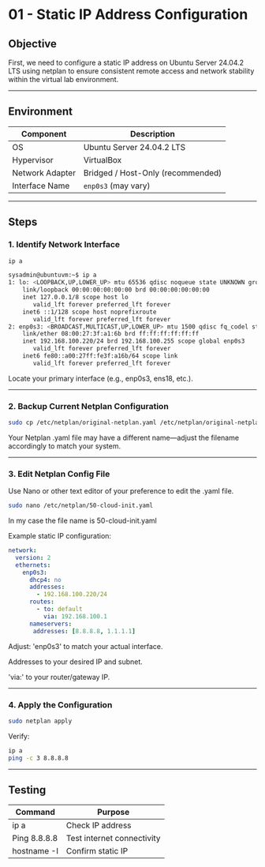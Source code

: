 # 01 - Static IP Address Configuration

## Objective

First, we need to configure a static IP address on Ubuntu Server 24.04.2 LTS using netplan to ensure consistent remote access and network stability within the virtual lab environment.

---

## Environment

| Component        | Description                     |
|------------------|---------------------------------|
| OS               | Ubuntu Server 24.04.2 LTS       |
| Hypervisor       | VirtualBox                      |
| Network Adapter  | Bridged / Host-Only (recommended) |
| Interface Name   | `enp0s3` (may vary)             |

---

## Steps

### 1. Identify Network Interface

```bash
ip a
```
```bash
sysadmin@ubuntuvm:~$ ip a
1: lo: <LOOPBACK,UP,LOWER_UP> mtu 65536 qdisc noqueue state UNKNOWN group default qlen 1000
    link/loopback 00:00:00:00:00:00 brd 00:00:00:00:00:00
    inet 127.0.0.1/8 scope host lo
       valid_lft forever preferred_lft forever
    inet6 ::1/128 scope host noprefixroute 
       valid_lft forever preferred_lft forever
2: enp0s3: <BROADCAST,MULTICAST,UP,LOWER_UP> mtu 1500 qdisc fq_codel state UP group default qlen 1000
    link/ether 08:00:27:3f:a1:6b brd ff:ff:ff:ff:ff:ff
    inet 192.168.100.220/24 brd 192.168.100.255 scope global enp0s3
       valid_lft forever preferred_lft forever
    inet6 fe80::a00:27ff:fe3f:a16b/64 scope link 
       valid_lft forever preferred_lft forever

```

Locate your primary interface (e.g., enp0s3, ens18, etc.).

---

### 2. Backup Current Netplan Configuration

```bash
sudo cp /etc/netplan/original-netplan.yaml /etc/netplan/original-netplan.yaml.backup
```

Your Netplan .yaml file may have a different name—adjust the filename accordingly to match your system.

---

### 3. Edit Netplan Config File

Use Nano or other text editor of your preference to edit the .yaml file.
```bash
sudo nano /etc/netplan/50-cloud-init.yaml
```

In my case the file name is 50-cloud-init.yaml

Example static IP configuration:
```yaml
network:
  version: 2
  ethernets:
    enp0s3:
      dhcp4: no
      addresses:
        - 192.168.100.220/24
      routes:
        - to: default
          via: 192.168.100.1
      nameservers:
       addresses: [8.8.8.8, 1.1.1.1]
```

Adjust:
'enp0s3' to match your actual interface.

Addresses to your desired IP and subnet.

'via:' to your router/gateway IP.

---

### 4. Apply the Configuration

```bash
sudo netplan apply
```

Verify:
```bash
ip a
ping -c 3 8.8.8.8
```

---

## Testing

|Command     |Purpose                   |
|------------|--------------------------|
|ip a        |Check IP address          |
|Ping 8.8.8.8|Test internet connectivity|
|hostname -I |Confirm static IP         |